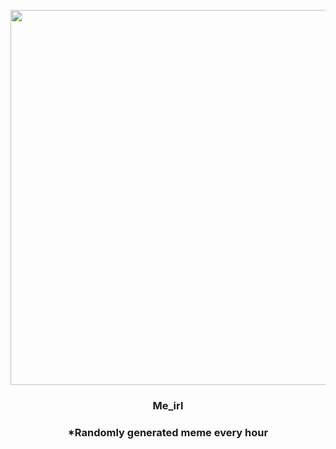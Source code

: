 <p align="center">
        <img src="https://i.redd.it/v924qk8hsry81.jpg" width="600" height="600">
        </p>
        <h3 align="center">Me_irl</h3>
        <h3 align="center">*Randomly generated meme every hour</h3>
    